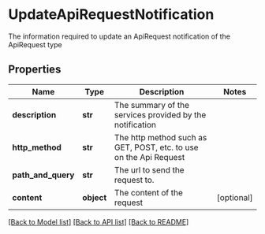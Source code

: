 # UpdateApiRequestNotification

The information required to update an ApiRequest notification of the ApiRequest type

## Properties
Name | Type | Description | Notes
------------ | ------------- | ------------- | -------------
**description** | **str** | The summary of the services provided by the notification | 
**http_method** | **str** | The http method such as GET, POST, etc. to use on the Api Request | 
**path_and_query** | **str** | The url to send the request to. | 
**content** | **object** | The content of the request | [optional] 

[[Back to Model list]](../README.md#documentation-for-models) [[Back to API list]](../README.md#documentation-for-api-endpoints) [[Back to README]](../README.md)


